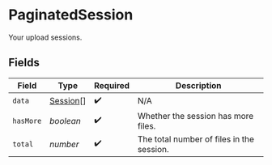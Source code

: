 # PaginatedSession

Your upload sessions.


## Fields

| Field                                       | Type                                        | Required                                    | Description                                 |
| ------------------------------------------- | ------------------------------------------- | ------------------------------------------- | ------------------------------------------- |
| `data`                                      | [Session](../../models/shared/session.md)[] | :heavy_check_mark:                          | N/A                                         |
| `hasMore`                                   | *boolean*                                   | :heavy_check_mark:                          | Whether the session has more files.         |
| `total`                                     | *number*                                    | :heavy_check_mark:                          | The total number of files in the session.   |